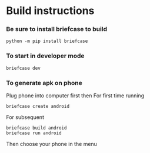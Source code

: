 # Build instructions
### Be sure to install briefcase to build
```
python -m pip install briefcase

```

### To start in developer mode
```
briefcase dev
```

### To generate apk on phone
Plug phone into computer first then
For first time running
```
briefcase create android
```

For subsequent
```
briefcase build android
briefcase run android
```
Then choose your phone in the menu
